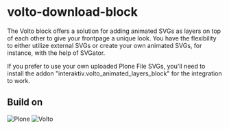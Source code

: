 # volto-download-block

The Volto block offers a solution for adding animated SVGs as layers on top of each
other to give your frontpage a unique look. You have the flexibility to either utilize
external SVGs or create your own animated SVGs, for instance, with the help of SVGator.

If you prefer to use your own uploaded Plone File SVGs, you'll need to install
the addon "interaktiv.volto_animated_layers_block" for the integration to work.

## Build on
![Plone](https://img.shields.io/badge/Plone-6.0.x-blue.svg)
![Volto](https://img.shields.io/badge/Volto-16.x.x-yellow.svg)
